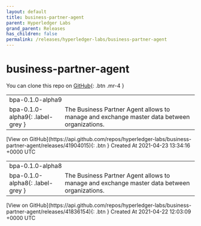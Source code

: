 ```yaml
---
layout: default
title: business-partner-agent
parent: Hyperledger Labs
grand_parent: Releases
has_children: false
permalink: /releases/hyperledger-labs/business-partner-agent
---
```


# business-partner-agent

You can clone this repo on <span class="fs-3">[GitHub](https://github.com/hyperledger-labs/business-partner-agent){: .btn .mr-4 }</span>


<div>
    <table>
        <tr>
            <td colspan="2">
                bpa-0.1.0-alpha9
            </td>
        </tr>
        <tr>
            <td>
                bpa-0.1.0-alpha9{: .label-grey }
            </td>
            <td>
                The Business Partner Agent allows to manage and exchange master data between organizations.
            </td>
        </tr>
    </table>
    [View on GitHub](https://api.github.com/repos/hyperledger-labs/business-partner-agent/releases/41904015){: .btn }
    <span class="right-align">
        Created At 2021-04-23 13:34:16 +0000 UTC
    </span>
</div>

<div>
    <table>
        <tr>
            <td colspan="2">
                bpa-0.1.0-alpha8
            </td>
        </tr>
        <tr>
            <td>
                bpa-0.1.0-alpha8{: .label-grey }
            </td>
            <td>
                The Business Partner Agent allows to manage and exchange master data between organizations.
            </td>
        </tr>
    </table>
    [View on GitHub](https://api.github.com/repos/hyperledger-labs/business-partner-agent/releases/41836154){: .btn }
    <span class="right-align">
        Created At 2021-04-22 12:03:09 +0000 UTC
    </span>
</div>


